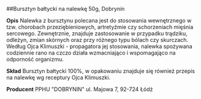 ##Bursztyn bałtycki na nalewkę 50g, Dobrynin

**Opis** Nalewka z bursztynu polecana jest do stosowania wewnętrznego w tzw. chorobach przeziębieniowych, artretyźmie czy schorzeniach mięśnia sercowego. Zewnętrznie, znajduje zastosowanie w przypadku trądziku, odleżyn, zmian skórnych oraz przy różnego typu bólach czy skurczach. Według Ojca Klimuszki - propagatora jej stosowania, nalewka spożywana codziennie rano na czczo działa wzmacniająco i wspomagająco na odporność organizmu.

**Skład** Bursztyn bałtycki 100%, w opakowaniu znajduje się również przepis na nalewkę wg receptury Ojca Klimuszki.

**Producent** PPHU "DOBRYNIN"
ul. Majowa 7, 92-724 Łódź
